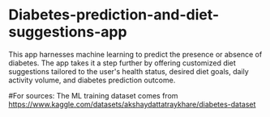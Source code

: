 # Diabetes-prediction-and-diet-suggestions-app
This app harnesses machine learning to predict  the presence or absence of diabetes. The app takes it a step  further by  offering customized diet suggestions tailored to  the user's health status, desired diet goals, daily activity  volume, and diabetes prediction outcome.


#For 
sources: The ML training dataset comes from   https://www.kaggle.com/datasets/akshaydattatraykhare/diabetes-dataset
